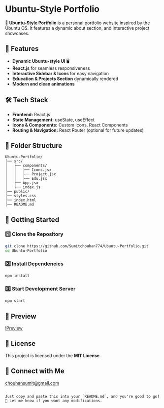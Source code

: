 # Ubuntu-Style Portfolio

🚀 **Ubuntu-Style Portfolio** is a personal portfolio website inspired by the Ubuntu OS. It features a dynamic about section, and interactive project showcases.

## 🌟 Features

- **Dynamic Ubuntu-style UI** 🖥️
- **React.js** for seamless responsiveness
- **Interactive Sidebar & Icons** for easy navigation
- **Education & Projects Section** dynamically rendered
- **Modern and clean animations**

## 🛠️ Tech Stack

- **Frontend:** React.js
- **State Management:** useState, useEffect
- **Icons & Components:** Custom Icons, React Components
- **Routing & Navigation:** React Router (optional for future updates)

## 📂 Folder Structure

```
Ubuntu-Portfolio/
│── src/
│   ├── components/
│   │   ├── Icons.jsx
│   │   ├── Project.jsx
│   │   ├── Edu.jsx
│   ├── App.jsx
│   ├── index.js
│── public/
│── styles.css
│── index.html
│── README.md
```

## 🚀 Getting Started

### 1️⃣ Clone the Repository

```bash
git clone https://github.com/Sumitchouhan774/Ubuntu-Portfolio.git
cd Ubuntu-Portfolio
```

### 2️⃣ Install Dependencies

```bash
npm install
```

### 3️⃣ Start Development Server

```bash
npm start
```

## 📸 Preview

[!Preview](public/Images/Preview.png)

## 📝 License

This project is licensed under the **MIT License**.

## 🎉 Connect with Me



chouhansumit@gmail.com
```

Just copy and paste this into your `README.md`, and you're good to go! 🚀 Let me know if you want any modifications.
